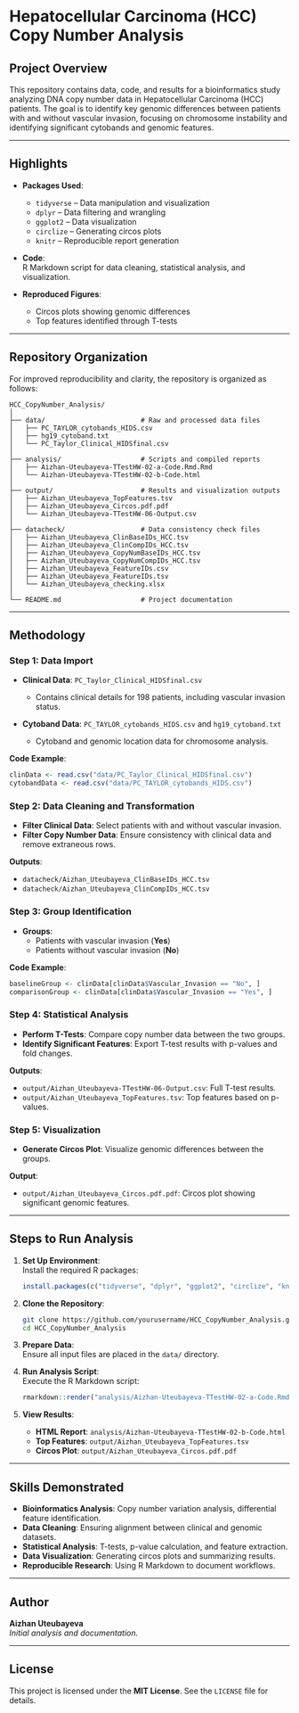 # **Hepatocellular Carcinoma (HCC) Copy Number Analysis**

## **Project Overview**

This repository contains data, code, and results for a bioinformatics study analyzing DNA copy number data in Hepatocellular Carcinoma (HCC) patients. The goal is to identify key genomic differences between patients with and without vascular invasion, focusing on chromosome instability and identifying significant cytobands and genomic features.

---

## **Highlights**

- **Packages Used**:  
  - `tidyverse` – Data manipulation and visualization  
  - `dplyr` – Data filtering and wrangling  
  - `ggplot2` – Data visualization  
  - `circlize` – Generating circos plots  
  - `knitr` – Reproducible report generation  

- **Code**:  
  R Markdown script for data cleaning, statistical analysis, and visualization.

- **Reproduced Figures**:  
  - Circos plots showing genomic differences  
  - Top features identified through T-tests  

---

## **Repository Organization**

For improved reproducibility and clarity, the repository is organized as follows:

```
HCC_CopyNumber_Analysis/
│
├── data/                        # Raw and processed data files
│   ├── PC_TAYLOR_cytobands_HIDS.csv
│   ├── hg19_cytoband.txt
│   └── PC_Taylor_Clinical_HIDSfinal.csv
│
├── analysis/                    # Scripts and compiled reports
│   ├── Aizhan-Uteubayeva-TTestHW-02-a-Code.Rmd.Rmd
│   └── Aizhan-Uteubayeva-TTestHW-02-b-Code.html
│
├── output/                      # Results and visualization outputs
│   ├── Aizhan_Uteubayeva_TopFeatures.tsv
│   ├── Aizhan_Uteubayeva_Circos.pdf.pdf
│   └── Aizhan_Uteubayeva-TTestHW-06-Output.csv
│
├── datacheck/                   # Data consistency check files
│   ├── Aizhan_Uteubayeva_ClinBaseIDs_HCC.tsv
│   ├── Aizhan_Uteubayeva_ClinCompIDs_HCC.tsv
│   ├── Aizhan_Uteubayeva_CopyNumBaseIDs_HCC.tsv
│   ├── Aizhan_Uteubayeva_CopyNumCompIDs_HCC.tsv
│   ├── Aizhan_Uteubayeva_FeatureIDs.csv
│   ├── Aizhan_Uteubayeva_FeatureIDs.tsv
│   └── Aizhan_Uteubayeva_checking.xlsx
│
└── README.md                    # Project documentation
```

---

## **Methodology**

### **Step 1: Data Import**

- **Clinical Data**: `PC_Taylor_Clinical_HIDSfinal.csv`  
  - Contains clinical details for 198 patients, including vascular invasion status.  

- **Cytoband Data**: `PC_TAYLOR_cytobands_HIDS.csv` and `hg19_cytoband.txt`  
  - Cytoband and genomic location data for chromosome analysis.  

**Code Example**:  
```r
clinData <- read.csv("data/PC_Taylor_Clinical_HIDSfinal.csv")
cytobandData <- read.csv("data/PC_TAYLOR_cytobands_HIDS.csv")
```

### **Step 2: Data Cleaning and Transformation**

- **Filter Clinical Data**: Select patients with and without vascular invasion.  
- **Filter Copy Number Data**: Ensure consistency with clinical data and remove extraneous rows.  

**Outputs**:  
- `datacheck/Aizhan_Uteubayeva_ClinBaseIDs_HCC.tsv`  
- `datacheck/Aizhan_Uteubayeva_ClinCompIDs_HCC.tsv`  

### **Step 3: Group Identification**

- **Groups**:  
  - Patients with vascular invasion (**Yes**)  
  - Patients without vascular invasion (**No**)  

**Code Example**:  
```r
baselineGroup <- clinData[clinData$Vascular_Invasion == "No", ]
comparisonGroup <- clinData[clinData$Vascular_Invasion == "Yes", ]
```

### **Step 4: Statistical Analysis**

- **Perform T-Tests**: Compare copy number data between the two groups.  
- **Identify Significant Features**: Export T-test results with p-values and fold changes.  

**Outputs**:  
- `output/Aizhan_Uteubayeva-TTestHW-06-Output.csv`: Full T-test results.  
- `output/Aizhan_Uteubayeva_TopFeatures.tsv`: Top features based on p-values.

### **Step 5: Visualization**

- **Generate Circos Plot**: Visualize genomic differences between the groups.  

**Output**:  
- `output/Aizhan_Uteubayeva_Circos.pdf.pdf`: Circos plot showing significant genomic features.

---

## **Steps to Run Analysis**

1. **Set Up Environment**:  
   Install the required R packages:  
   ```r
   install.packages(c("tidyverse", "dplyr", "ggplot2", "circlize", "knitr"))
   ```

2. **Clone the Repository**:  
   ```bash
   git clone https://github.com/yourusername/HCC_CopyNumber_Analysis.git
   cd HCC_CopyNumber_Analysis
   ```

3. **Prepare Data**:  
   Ensure all input files are placed in the `data/` directory.

4. **Run Analysis Script**:  
   Execute the R Markdown script:  
   ```r
   rmarkdown::render("analysis/Aizhan-Uteubayeva-TTestHW-02-a-Code.Rmd.Rmd")
   ```

5. **View Results**:  
   - **HTML Report**: `analysis/Aizhan-Uteubayeva-TTestHW-02-b-Code.html`  
   - **Top Features**: `output/Aizhan_Uteubayeva_TopFeatures.tsv`  
   - **Circos Plot**: `output/Aizhan_Uteubayeva_Circos.pdf.pdf`

---

## **Skills Demonstrated**

- **Bioinformatics Analysis**: Copy number variation analysis, differential feature identification.  
- **Data Cleaning**: Ensuring alignment between clinical and genomic datasets.  
- **Statistical Analysis**: T-tests, p-value calculation, and feature extraction.  
- **Data Visualization**: Generating circos plots and summarizing results.  
- **Reproducible Research**: Using R Markdown to document workflows.

---

## **Author**

**Aizhan Uteubayeva**  
*Initial analysis and documentation.*

---

## **License**

This project is licensed under the **MIT License**. See the `LICENSE` file for details.
